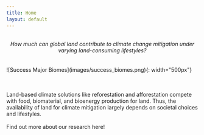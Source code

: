 ```yaml
---
title: Home
layout: default
---
```

<br>
<div style="text-align: center;">
<i> How much can global land contribute to climate change mitigation under varying land-consuming lifestyles? </i>
</div>
<br><br>
![Success Major Biomes](images/success_biomes.png){: width="500px"}


<br><br>
Land-based climate solutions like reforestation and afforestation compete with food, biomaterial, and bioenergy production for land. Thus, the availability of land for climate mitigation largely depends on societal choices and lifestyles.
<br><br>
Find out more about our research here!
